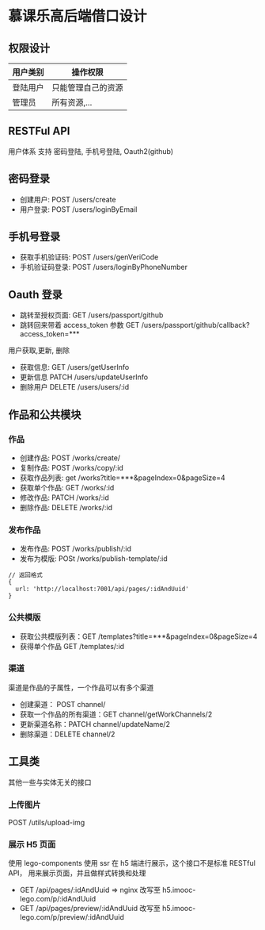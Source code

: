 # 慕课乐高后端借口设计

## 权限设计

|用户类别|操作权限|
|-|-|
|登陆用户|只能管理自己的资源|
|管理员|所有资源,...|

## RESTFul API

用户体系
支持 密码登陆, 手机号登陆, Oauth2(github)

## 密码登录
* 创建用户: POST /users/create
* 用户登录: POST /users/loginByEmail

## 手机号登录
* 获取手机验证码: POST /users/genVeriCode
* 手机验证码登录: POST /users/loginByPhoneNumber

## Oauth 登录
* 跳转至授权页面: GET /users/passport/github
* 跳转回来带着 access_token 参数 GET /users/passport/github/callback?access_token=***

用户获取,更新, 删除
* 获取信息: GET /users/getUserInfo
* 更新信息 PATCH /users/updateUserInfo
* 删除用户 DELETE /users/users/:id

## 作品和公共模块

### 作品
* 创建作品: POST /works/create/
* 复制作品: POST /works/copy/:id
* 获取作品列表: get /works?title=***&pageIndex=0&pageSize=4
* 获取单个作品: GET /works/:id
* 修改作品: PATCH /works/:id
* 删除作品: DELETE /works/:id
  

### 发布作品
* 发布作品: POST /works/publish/:id
* 发布为模版: POSt /works/publish-template/:id

```
// 返回格式
{
  url: 'http://localhost:7001/api/pages/:idAndUuid'
}
```

### 公共模版
* 获取公共模版列表：GET /templates?title=***&pageIndex=0&pageSize=4
* 获得单个作品 GET /templates/:id


### 渠道
渠道是作品的子属性，一个作品可以有多个渠道

* 创建渠道： POST channel/
* 获取一个作品的所有渠道：GET channel/getWorkChannels/2
* 更新渠道名称：PATCH channel/updateName/2
* 删除渠道：DELETE channel/2


## 工具类
其他一些与实体无关的接口

### 上传图片
POST /utils/upload-img

### 展示 H5 页面

使用 lego-components 使用 ssr 在 h5 端进行展示，这个接口不是标准 RESTful API， 用来展示页面，并且做样式转换和处理

* GET /api/pages/:idAndUuid  => nginx 改写至 h5.imooc-lego.com/p/:idAndUuid 
* GET /api/pages/preview/:idAndUuid 改写至 h5.imooc-lego.com/p/preview/:idAndUuid 